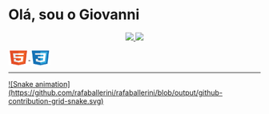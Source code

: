 <h1>Olá, sou o Giovanni</h1>

<div align="center" style="display: inline_block">
  <a href="https://github.com/GiovanniPolacchini">
  <img height="180em" src="https://github-readme-stats.vercel.app/api?username=GiovanniPolacchini&show_icons=true&theme=dracula&include_all_commits=true&count_private=true"/>
  <img height="180em" src="https://github-readme-stats.vercel.app/api/top-langs/?username=GiovanniPolacchini&layout=compact&langs_count=7&theme=dracula"/>
</div>

<div style="display: inline_block"><br>
  <img align="center" alt="Polaka-HTML" height="30" width="40" src="https://raw.githubusercontent.com/devicons/devicon/master/icons/html5/html5-original.svg">
  <img align="center" alt="Polaka-CSS" height="30" width="40" src="https://raw.githubusercontent.com/devicons/devicon/master/icons/css3/css3-original.svg">
</div>
<hr>
<div>
  ![Snake animation](https://github.com/rafaballerini/rafaballerini/blob/output/github-contribution-grid-snake.svg)
</div>
